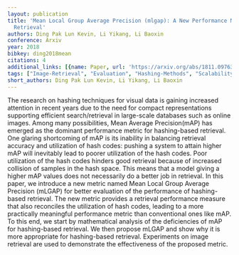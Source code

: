 ```yaml
---
layout: publication
title: 'Mean Local Group Average Precision (mlgap): A New Performance Metric For Hashing-based
  Retrieval'
authors: Ding Pak Lun Kevin, Li Yikang, Li Baoxin
conference: Arxiv
year: 2018
bibkey: ding2018mean
citations: 4
additional_links: [{name: Paper, url: 'https://arxiv.org/abs/1811.09763'}]
tags: ["Image-Retrieval", "Evaluation", "Hashing-Methods", "Scalability"]
short_authors: Ding Pak Lun Kevin, Li Yikang, Li Baoxin
---
```

The research on hashing techniques for visual data is gaining increased
attention in recent years due to the need for compact representations
supporting efficient search/retrieval in large-scale databases such as online
images. Among many possibilities, Mean Average Precision(mAP) has emerged as
the dominant performance metric for hashing-based retrieval. One glaring
shortcoming of mAP is its inability in balancing retrieval accuracy and
utilization of hash codes: pushing a system to attain higher mAP will
inevitably lead to poorer utilization of the hash codes. Poor utilization of
the hash codes hinders good retrieval because of increased collision of samples
in the hash space. This means that a model giving a higher mAP values does not
necessarily do a better job in retrieval. In this paper, we introduce a new
metric named Mean Local Group Average Precision (mLGAP) for better evaluation
of the performance of hashing-based retrieval. The new metric provides a
retrieval performance measure that also reconciles the utilization of hash
codes, leading to a more practically meaningful performance metric than
conventional ones like mAP. To this end, we start by mathematical analysis of
the deficiencies of mAP for hashing-based retrieval. We then propose mLGAP and
show why it is more appropriate for hashing-based retrieval. Experiments on
image retrieval are used to demonstrate the effectiveness of the proposed
metric.